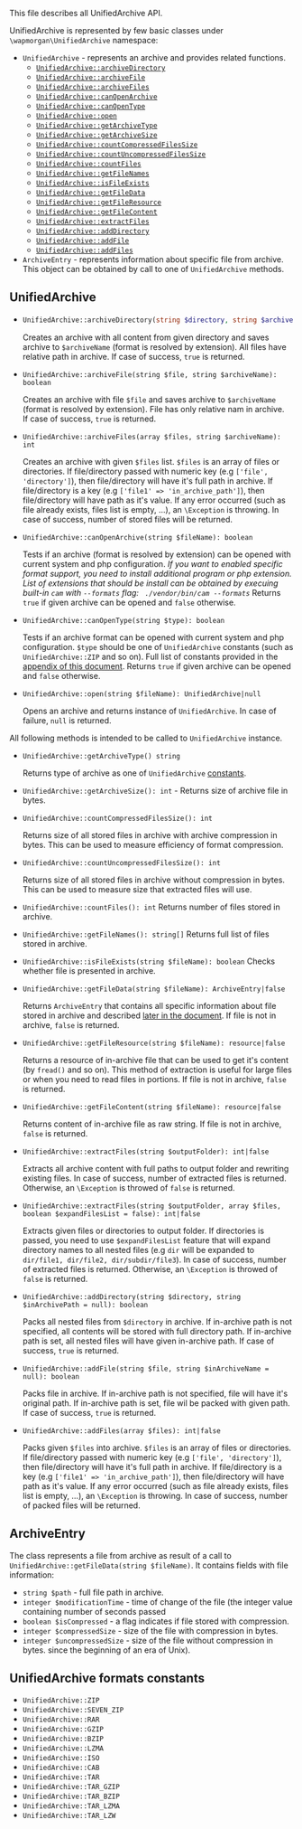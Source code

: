 This file describes all UnifiedArchive API.

UnifiedArchive is represented by few basic classes under `\wapmorgan\UnifiedArchive` namespace:
- `UnifiedArchive` - represents an archive and provides related functions.
    - [`UnifiedArchive::archiveDirectory`](#UnifiedArchive--archiveDirectory)
    - [`UnifiedArchive::archiveFile`](#UnifiedArchive--archiveFile)
    - [`UnifiedArchive::archiveFiles`](#UnifiedArchive--archiveFiles)
    - [`UnifiedArchive::canOpenArchive`](#UnifiedArchive--canOpenArchive)
    - [`UnifiedArchive::canOpenType`](#UnifiedArchive--canOpenType)
    - [`UnifiedArchive::open`](#UnifiedArchive--open)
    - [`UnifiedArchive::getArchiveType`](#UnifiedArchive--getArchiveType)
    - [`UnifiedArchive::getArchiveSize`](#UnifiedArchive--getArchiveSize)
    - [`UnifiedArchive::countCompressedFilesSize`](#UnifiedArchive--countCompressedFilesSize)
    - [`UnifiedArchive::countUncompressedFilesSize`](#UnifiedArchive--countUncompressedFilesSize)
    - [`UnifiedArchive::countFiles`](#UnifiedArchive--countFiles)
    - [`UnifiedArchive::getFileNames`](#UnifiedArchive--getFileNames)
    - [`UnifiedArchive::isFileExists`](#UnifiedArchive--isFileExists)
    - [`UnifiedArchive::getFileData`](#UnifiedArchive--getFileData)
    - [`UnifiedArchive::getFileResource`](#UnifiedArchive--getFileResource)
    - [`UnifiedArchive::getFileContent`](#UnifiedArchive--getFileContent)
    - [`UnifiedArchive::extractFiles`](#UnifiedArchive--extractFiles)
    - [`UnifiedArchive::addDirectory`](#UnifiedArchive--addDirectory)
    - [`UnifiedArchive::addFile`](#UnifiedArchive--addFile)
    - [`UnifiedArchive::addFiles`](#UnifiedArchive--addFiles)
- `ArchiveEntry` - represents information about specific file from archive. This object can be obtained by call to 
one of  `UnifiedArchive` methods.

## UnifiedArchive

- <span id="UnifiedArchive::archiveDirectory"></span>
    ```php
    UnifiedArchive::archiveDirectory(string $directory, string $archiveName): boolean
    ```

    Creates an archive with all content from given directory and saves archive to `$archiveName` (format is 
    resolved by extension). All files have relative path in archive. 
    If case of success, `true` is returned.
    
- <span id="UnifiedArchive--archiveFile"></span><span id="UnifiedArchive--archiveFile"></span>`UnifiedArchive::archiveFile(string $file, string $archiveName): boolean`

    Creates an archive with file `$file` and saves archive to `$archiveName` (format is 
    resolved by extension). File has only relative nam in archive.  
    If case of success, `true` is returned.
    
- <span id="UnifiedArchive--archiveFiles"></span>`UnifiedArchive::archiveFiles(array $files, string $archiveName): int`

    Creates an archive with given `$files` list. `$files` is an array of files or directories.
    If file/directory passed with numeric key (e.g `['file', 'directory']`), then file/directory will have it's full 
    path in archive. If file/directory is a key (e.g `['file1' => 'in_archive_path']`), then file/directory will have 
    path as it's value.
    If any error occurred (such as file already exists, files list is empty, ...), an `\Exception` is throwing.
    In case of success, number of stored files will be returned.
    
- <span id="UnifiedArchive--canOpenArchive"></span>`UnifiedArchive::canOpenArchive(string $fileName): boolean`

    Tests if an archive (format is resolved by extension) can be opened with current system and php configuration.
    _If you want to enabled specific format support, you need to install additional program or php extension. List of
     extensions that should be install can be obtained by execuing built-in `cam` with `--formats` flag: `
     ./vendor/bin/cam --formats`_
    Returns `true` if given archive can be opened and `false` otherwise.
    
- <span id="UnifiedArchive--canOpenType"></span>`UnifiedArchive::canOpenType(string $type): boolean`

    Tests if an archive format can be opened with current system and php 
    configuration. `$type` should be one of `UnifiedArchive` constants (such as `UnifiedArchive::ZIP` and so on).
    Full list of constants provided in the [appendix of this document](#unifiedArchive-formats-constants).
    Returns `true` if given archive can be opened and `false` otherwise.
    
- <span id="UnifiedArchive--open"></span>`UnifiedArchive::open(string $fileName): UnifiedArchive|null`

    Opens an archive and returns instance of `UnifiedArchive`.
    In case of failure, `null` is returned.
    
All following methods is intended to be called to `UnifiedArchive` instance.

- <span id="UnifiedArchive--getArchiveType"></span>`UnifiedArchive::getArchiveType() string`

    Returns type of archive as one of `UnifiedArchive` [constants](#unifiedArchive-formats-constants).
    
- <span id="UnifiedArchive--getArchiveSize"></span>`UnifiedArchive::getArchiveSize(): int` - Returns size of archive file in bytes.
- <span id="UnifiedArchive--countCompressedFilesSize"></span>`UnifiedArchive::countCompressedFilesSize(): int`

    Returns size of all stored files in archive with archive compression in bytes.
    This can be used to measure efficiency of format compression.
    
- <span id="UnifiedArchive--countUncompressedFilesSize"></span>`UnifiedArchive::countUncompressedFilesSize(): int`

    Returns size of all stored files in archive without compression in bytes.
    This can be used to measure size that extracted files will use.

- <span id="UnifiedArchive--countFiles"></span>`UnifiedArchive::countFiles(): int`
    Returns number of files stored in archive.

- <span id="UnifiedArchive--getFileNames"></span>`UnifiedArchive::getFileNames(): string[]`
    Returns full list of files stored in archive.
    
- <span id="UnifiedArchive--isFileExists"></span>`UnifiedArchive::isFileExists(string $fileName): boolean`
    Checks whether file is presented in archive.
    
- <span id="UnifiedArchive--getFileData"></span>`UnifiedArchive::getFileData(string $fileName): ArchiveEntry|false`

    Returns `ArchiveEntry` that contains all specific information about file stored in archive and
     described [later in the document](#archiveentry).
    If file is not in archive, `false` is returned.
    
- <span id="UnifiedArchive--getFileResource"></span>`UnifiedArchive::getFileResource(string $fileName): resource|false`

    Returns a resource of in-archive file that can be used to get it's content (by `fread()` and so on).
    This method of extraction is useful for large files or when you need to read files in portions.
    If file is not in archive, `false` is returned.
    
- <span id="UnifiedArchive--getFileContent"></span>`UnifiedArchive::getFileContent(string $fileName): resource|false`

    Returns content of in-archive file as raw string.
    If file is not in archive, `false` is returned.
    
- <span id="UnifiedArchive--extractFiles"></span>`UnifiedArchive::extractFiles(string $outputFolder): int|false`

    Extracts all archive content with full paths to output folder and rewriting existing files.
    In case of success, number of extracted files is returned. Otherwise, an `\Exception` is throwed of `false` is 
    returned.
    
- <span id="UnifiedArchive--extractFiles"></span>`UnifiedArchive::extractFiles(string $outputFolder, array $files, boolean $expandFilesList = false): int|false`

    Extracts given files or directories to output folder. If directories is passed, you need to use 
    `$expandFilesList` feature that will expand directory names to all nested files (e.g `dir` will be expanded to 
    `dir/file1, dir/file2, dir/subdir/file3`).
    In case of success, number of extracted files is returned. Otherwise, an `\Exception` is throwed of `false` is 
    returned.

- <span id="UnifiedArchive--addDirectory"></span>`UnifiedArchive::addDirectory(string $directory, string $inArchivePath = null): boolean`

    Packs all nested files from `$directory` in archive. If in-archive path is not specified, all contents will be 
    stored with full directory path. If in-archive path is set, all nested files will have given in-archive path.
    If case of success, `true` is returned.
    
- <span id="UnifiedArchive--addFile"></span>`UnifiedArchive::addFile(string $file, string $inArchiveName = null): boolean`

    Packs file in archive. If in-archive path is not specified, file will have it's original path. 
    If in-archive path is set, file wil be packed with given path.
    If case of success, `true` is returned.

- <span id="UnifiedArchive--addFiles"></span>`UnifiedArchive::addFiles(array $files): int|false`

    Packs given `$files` into archive. `$files` is an array of files or directories.
    If file/directory passed with numeric key (e.g `['file', 'directory']`), then file/directory will have it's full 
    path in archive. If file/directory is a key (e.g `['file1' => 'in_archive_path']`), then file/directory will have 
    path as it's value.
    If any error occurred (such as file already exists, files list is empty, ...), an `\Exception` is throwing.
    In case of success, number of packed files will be returned.
    
## ArchiveEntry

The class represents a file from archive as result of a call to `UnifiedArchive::getFileData(string $fileName)`.
It contains fields with file information:

- `string $path` - full file path in archive.
- `integer $modificationTime` - time of change of the file (the integer value containing number of seconds passed 
- `boolean $isCompressed` - a flag indicates if file stored with compression.
- `integer $compressedSize` - size of the file with compression in bytes.
- `integer $uncompressedSize` - size of the file without compression in bytes.
since the beginning of an era of Unix).    
    
## UnifiedArchive formats constants
- `UnifiedArchive::ZIP`
- `UnifiedArchive::SEVEN_ZIP`
- `UnifiedArchive::RAR`
- `UnifiedArchive::GZIP`
- `UnifiedArchive::BZIP`
- `UnifiedArchive::LZMA`
- `UnifiedArchive::ISO`
- `UnifiedArchive::CAB`
- `UnifiedArchive::TAR`
- `UnifiedArchive::TAR_GZIP`
- `UnifiedArchive::TAR_BZIP`
- `UnifiedArchive::TAR_LZMA`
- `UnifiedArchive::TAR_LZW` 


